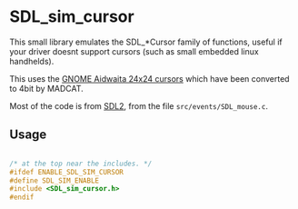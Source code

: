 # SDL_sim_cursor

This small library emulates the SDL_*Cursor family of functions, useful if your driver doesnt support cursors (such as small embedded linux handhelds).

This uses the [GNOME Aidwaita 24x24 cursors](https://github.com/manu-mannattil/adwaita-cursors) which have been converted to 4bit by MADCAT.


Most of the code is from [SDL2](https://github.com/libsdl-org/SDL), from the file `src/events/SDL_mouse.c`.


## Usage

```C

/* at the top near the includes. */
#ifdef ENABLE_SDL_SIM_CURSOR
#define SDL_SIM_ENABLE
#include <SDL_sim_cursor.h>
#endif

```

